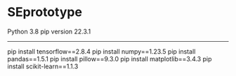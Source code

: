 # SEprototype

Python 3.8
pip version 22.3.1

---------------------
pip install tensorflow==2.8.4
pip install numpy==1.23.5
pip install pandas==1.5.1
pip install pillow==9.3.0
pip install matplotlib==3.4.3
pip install scikit-learn==1.1.3
